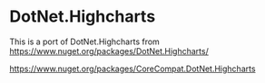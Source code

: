 # DotNet.Highcharts
This is a port of DotNet.Highcharts from https://www.nuget.org/packages/DotNet.Highcharts/

https://www.nuget.org/packages/CoreCompat.DotNet.Highcharts

